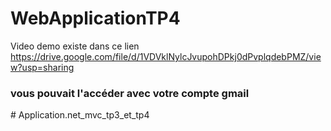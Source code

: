 # WebApplicationTP4
Video demo existe dans ce lien
https://drive.google.com/file/d/1VDVklNylcJvupohDPkj0dPvplqdebPMZ/view?usp=sharing
<h3>vous pouvait l'accéder avec votre compte gmail </h3>
# Application.net_mvc_tp3_et_tp4
